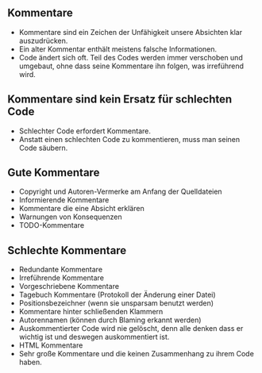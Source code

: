 ## Kommentare
- Kommentare sind ein Zeichen der Unfähigkeit unsere Absichten klar auszudrücken.
- Ein alter Kommentar enthält meistens falsche Informationen.
- Code ändert sich oft. Teil des Codes werden immer verschoben und umgebaut, ohne dass seine Kommentare ihn folgen, was irreführend wird.

## Kommentare sind kein Ersatz für schlechten Code
- Schlechter Code erfordert Kommentare.
- Anstatt einen schlechten Code zu kommentieren, muss man seinen Code säubern.

## Gute Kommentare
- Copyright und Autoren-Vermerke am Anfang der Quelldateien
- Informierende Kommentare
- Kommentare die eine Absicht erklären
- Warnungen von Konsequenzen
- TODO-Kommentare

## Schlechte Kommentare
- Redundante Kommentare
- Irreführende Kommentare
- Vorgeschriebene Kommentare
- Tagebuch Kommentare (Protokoll der Änderung einer Datei)
- Positionsbezeichner (wenn sie unsparsam benutzt werden)
- Kommentare hinter schließenden Klammern
- Autorennamen (können durch Blaming erkannt werden)
- Auskommentierter Code wird nie gelöscht, denn alle denken dass er wichtig ist und deswegen auskommentiert ist.
- HTML Kommentare
- Sehr große Kommentare und die keinen Zusammenhang zu ihrem Code haben.